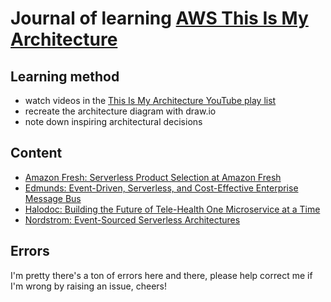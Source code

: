 # Journal of learning [AWS This Is My Architecture](https://aws.amazon.com/this-is-my-architecture/)

## Learning method

- watch videos in the [This Is My Architecture YouTube play list](https://www.youtube.com/watch?v=JRDGId6N49E&list=PLhr1KZpdzukdeX8mQ2qO73bg6UKQHYsHb)
- recreate the architecture diagram with draw.io
- note down inspiring architectural decisions

## Content

- [Amazon Fresh: Serverless Product Selection at Amazon Fresh](amazon-fresh/README.md)
- [Edmunds: Event-Driven, Serverless, and Cost-Effective Enterprise Message Bus](edmuns/README.md)
- [Halodoc: Building the Future of Tele-Health One Microservice at a Time](halodoc/README.md)
- [Nordstrom: Event-Sourced Serverless Architectures](nordstrom/README.md)

## Errors

I'm pretty there's a ton of errors here and there, please help correct me if I'm wrong by raising an issue, cheers!
